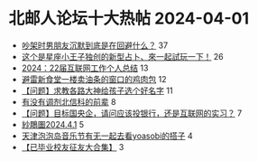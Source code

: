 # 北邮人论坛十大热帖 2024-04-01

- [吵架时男朋友沉默到底是在回避什么？](https://bbs.byr.cn/article/Feeling/3206437) 37
- [这个是星座小王子独创的新型占卜、來一起試玩一下！](https://bbs.byr.cn/article/Constellations/465260) 26
- [2024：22届互联网工作个人总结](https://bbs.byr.cn/article/WorkLife/1212884) 13
- [避雷新食堂一楼卖油条的窗口的鸡肉包](https://bbs.byr.cn/article/Talking/6413128) 12
- [【问题】求教各路大神给孩子选个好名字](https://bbs.byr.cn/article/Shandong/425367) 11
- [有没有调剂北信科的前辈](https://bbs.byr.cn/article/AimGraduate/1229020) 8
- [【问题】目标国央企，请问应该投银行，还是互联网的实习？](https://bbs.byr.cn/article/Job/2209604) 7
- [紗鵰圗2024.4.1](https://bbs.byr.cn/article/Picture/3359928) 5
- [天津泡泡岛音乐节有无一起去看yoasobi的搭子](https://bbs.byr.cn/article/Music/344055) 4
- [【已毕业校友征友大合集】](https://bbs.byr.cn/article/Friends/2050688) 3


